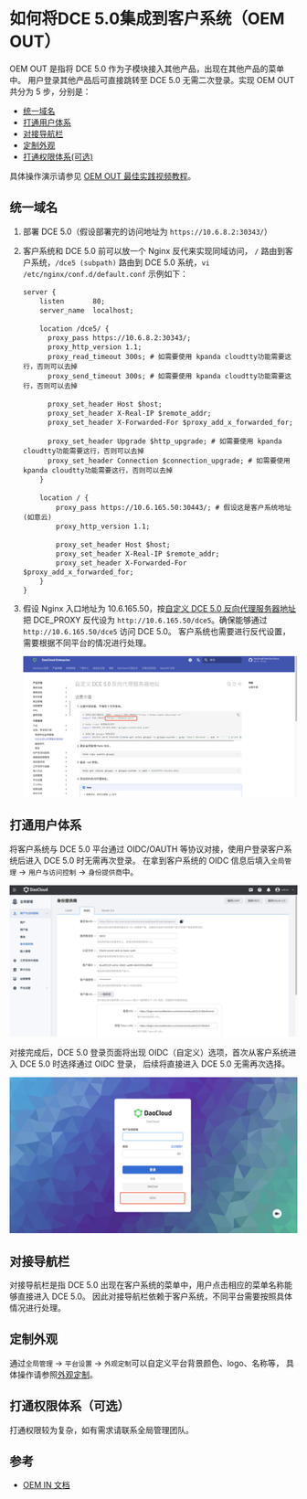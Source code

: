 # 如何将DCE 5.0集成到客户系统（OEM OUT）

OEM OUT 是指将 DCE 5.0 作为子模块接入其他产品，出现在其他产品的菜单中。
用户登录其他产品后可直接跳转至 DCE 5.0 无需二次登录。实现 OEM OUT 共分为 5 步，分别是：

* [统一域名](#_1)
* [打通用户体系](#_2)
* [对接导航栏](#_3)
* [定制外观](#_4)
* [打通权限体系(可选)](#_5)

具体操作演示请参见 [OEM OUT 最佳实践视频教程](../../../videos/use-cases.md#dce-50_2)。

## 统一域名

1. 部署 DCE 5.0（假设部署完的访问地址为 `https://10.6.8.2:30343/`）

1. 客户系统和 DCE 5.0 前可以放一个 Nginx 反代来实现同域访问，
   `/` 路由到客户系统，`/dce5 (subpath)` 路由到 DCE 5.0 系统，`vi /etc/nginx/conf.d/default.conf` 示例如下：

    ```nginx
    server {
        listen       80;
        server_name  localhost;
    
        location /dce5/ {
          proxy_pass https://10.6.8.2:30343/;
          proxy_http_version 1.1;
          proxy_read_timeout 300s; # 如需要使用 kpanda cloudtty功能需要这行，否则可以去掉
          proxy_send_timeout 300s; # 如需要使用 kpanda cloudtty功能需要这行，否则可以去掉
    
          proxy_set_header Host $host;
          proxy_set_header X-Real-IP $remote_addr;
          proxy_set_header X-Forwarded-For $proxy_add_x_forwarded_for;
    
          proxy_set_header Upgrade $http_upgrade; # 如需要使用 kpanda cloudtty功能需要这行，否则可以去掉
          proxy_set_header Connection $connection_upgrade; # 如需要使用 kpanda cloudtty功能需要这行，否则可以去掉
        }
        
        location / {
            proxy_pass https://10.6.165.50:30443/; # 假设这是客户系统地址(如意云)
            proxy_http_version 1.1;
    
            proxy_set_header Host $host;
            proxy_set_header X-Real-IP $remote_addr;
            proxy_set_header X-Forwarded-For $proxy_add_x_forwarded_for;
        }
    }
    ```

1. 假设 Nginx 入口地址为 10.6.165.50，按[自定义 DCE 5.0 反向代理服务器地址](../../install/reverse-proxy.md)把
   DCE_PROXY 反代设为 `http://10.6.165.50/dce5`。确保能够通过 `http://10.6.165.50/dce5` 访问 DCE 5.0。
   客户系统也需要进行反代设置，需要根据不同平台的情况进行处理。
  
    ![反向代理](images/agent.png)

## 打通用户体系

将客户系统与 DCE 5.0 平台通过 OIDC/OAUTH 等协议对接，使用户登录客户系统后进入 DCE 5.0 时无需再次登录。
在拿到客户系统的 OIDC 信息后填入`全局管理` -> `用户与访问控制` -> `身份提供商`中。

![身份提供商](images/idp.png)

对接完成后，DCE 5.0 登录页面将出现 OIDC（自定义）选项，首次从客户系统进入 DCE 5.0 时选择通过 OIDC 登录，
后续将直接进入 DCE 5.0 无需再次选择。

![登录页](images/login.png)

## 对接导航栏

对接导航栏是指 DCE 5.0 出现在客户系统的菜单中，用户点击相应的菜单名称能够直接进入 DCE 5.0。
因此对接导航栏依赖于客户系统，不同平台需要按照具体情况进行处理。

## 定制外观

通过`全局管理` -> `平台设置` -> `外观定制`可以自定义平台背景颜色、logo、名称等，
具体操作请参照[外观定制](../../user-guide/platform-setting/appearance.md)。

## 打通权限体系（可选）

打通权限较为复杂，如有需求请联系全局管理团队。

## 参考

- [OEM IN 文档](./oem-in.md)
